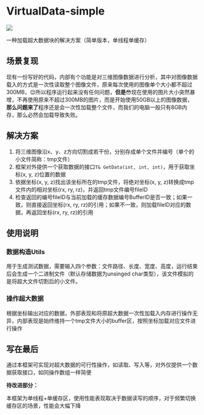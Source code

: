 
# VirtualData-simple
![](https://img.shields.io/badge/license-MIT-blue.svg)

一种加载超大数据块的解决方案（简单版本，单线程单缓存）

## 场景复现

现有一份写好的代码，内部有个功能是对三维图像数据进行分析，其中对图像数据载入的方式是一次性读取整个图像文件，原来每次使用的图像单个大小都不超过300MB，:relieved:所以程序运行起来没有任何问题，**但是**:flushed:现在使用的图片大小突然暴增，不再使用原来不超过300MB的图片，而是开始使用50GB以上的图像数据，**那么问题来了**程序还是会一次性加载整个文件，而我们的电脑一般只有8GB内存，那么必然会加载导致失败。

## 解决方案

1. 将三维图像沿x、y、z方向切割成若干份，分别存成单个文件并编号（单个的小文件简称：tmp文件）
2. 框架对外提供一个获取数据的接口```T& GetData(int, int, int)```，用于获取坐标(x, y, z)位置的数据
3. 依据坐标(x, y, z)找出该坐标所在的tmp文件，将绝对坐标(x, y, z)转换成tmp文件内的相对坐标(rx, ry, rz)，并返回tmp文件编号fileID
4. 检查返回的编号fileID与当前加载的缓存数据编号BufferID是否一致；如果一致，则直接返回坐标(rx, ry, rz)的引用；如果不一致，则加载fileID对应的数据，再返回坐标(rx, ry, rz)的引用

## 使用说明

### 数据构造Utils

用于生成测试数据，需要输入四个参数：文件路径、长度、宽度、高度，运行结束后会生成一个二进制文件（默认存储数据为unsinged char类型），该文件模拟的是将超大文件切割后的小文件。

### 操作超大数据

根据坐标输出对应的数据，外部表现和将原超大数据一次性加载入内存进行操作无异，内部表现是始终维持一个tmp文件大小的buffer区，按照坐标加载对应文件进行操作

## 写在最后

通过本框架可实现对超大数据的可行性操作，如读取、写入等，对外仅提供一个数据获取接口，如同操作数组一样简便

**待改进部分：**

本框架为单线程+单缓存区，使用性能表现取决于数据读写的顺序，对于频繁切换缓存区的场景，性能会大幅下降

